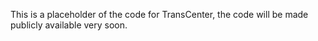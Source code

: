 This is a placeholder of the code for TransCenter, the code will be made publicly available very soon.
